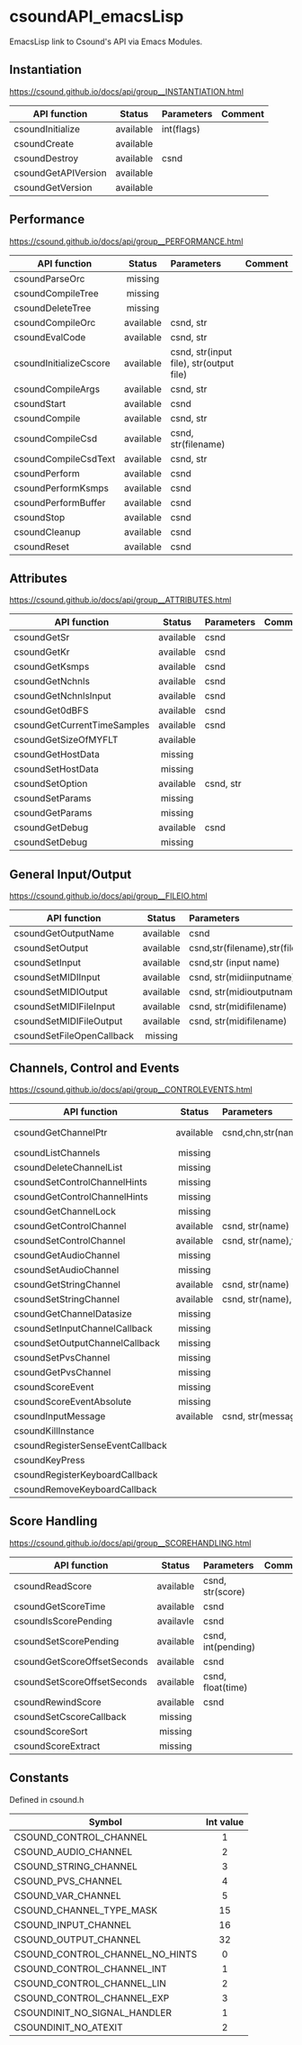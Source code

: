 # csoundAPI_emacsLisp
EmacsLisp link to Csound's API via Emacs Modules.



## Instantiation
https://csound.github.io/docs/api/group__INSTANTIATION.html

| API function     | Status        | Parameters |  Comment |
| ---------------- |:-------------:|:---------- |:-------- |
| csoundInitialize | available     | int(flags) |          |
| csoundCreate     | available     |            |          |
| csoundDestroy	   | available     | csnd       |          |
| csoundGetAPIVersion | available  |            |          |
|csoundGetVersion  |   available    |            |          |


## Performance
https://csound.github.io/docs/api/group__PERFORMANCE.html

| API function      | Status        | Parameters |  Comment |
| ----------------- |:-------------:|:---------- |:-------- |
| csoundParseOrc    | missing  |               |           |
| csoundCompileTree | missing  |               |           |
| csoundDeleteTree  | missing  |               |           |
| csoundCompileOrc | available | csnd, str | |
| csoundEvalCode | available | csnd, str | |
| csoundInitializeCscore | available | csnd, str(input file), str(output file)| |
| csoundCompileArgs | available| csnd, str | |
| csoundStart   | available | csnd | |
| csoundCompile | available | csnd, str | | 
| csoundCompileCsd | available | csnd, str(filename)| |
| csoundCompileCsdText | available | csnd, str | |
| csoundPerform | available | csnd | |
| csoundPerformKsmps | available | csnd | |
| csoundPerformBuffer | available | csnd | |
| csoundStop   | available | csnd | |
| csoundCleanup | available | csnd | |
| csoundReset  | available | csnd | |

## Attributes
https://csound.github.io/docs/api/group__ATTRIBUTES.html

| API function      | Status        | Parameters |  Comment |
| ----------------- |:-------------:|:---------- |:-------- |
| csoundGetSr   | available | csnd | |
| csoundGetKr   | available | csnd | |
| csoundGetKsmps  | available | csnd | |
| csoundGetNchnls   | available | csnd | |
| csoundGetNchnlsInput   | available | csnd | |
| csoundGet0dBFS   | available | csnd | |
| csoundGetCurrentTimeSamples   | available | csnd | |
| csoundGetSizeOfMYFLT   | available |  | |
| csoundGetHostData | missing | | |
| csoundSetHostData | missing | | |
| csoundSetOption   | available | csnd, str | |
| csoundSetParams   | missing | | |
| csoundGetParams   | missing | | |
| csoundGetDebug  | available | csnd | |
| csoundSetDebug  |  missing | | |

## General Input/Output
https://csound.github.io/docs/api/group__FILEIO.html

| API function      | Status        | Parameters |  Comment |
| ----------------- |:-------------:|:---------- |:-------- |
| csoundGetOutputName|available    | csnd       | |
| csoundSetOutput   | available | csnd,str(filename),str(filetype),str(fileformat)||
|csoundSetInput      | available     | csnd,str (input name) | |
|csoundSetMIDIInput  |available   | csnd, str(midiinputname)| |
|csoundSetMIDIOutput |available   | csnd, str(midioutputname)| |
|csoundSetMIDIFileInput |available   | csnd, str(midifilename)| |
|csoundSetMIDIFileOutput |available   | csnd, str(midifilename)| |
|csoundSetFileOpenCallback | missing | | | 

## Channels, Control and Events
https://csound.github.io/docs/api/group__CONTROLEVENTS.html

| API function      | Status        | Parameters |  Comment |
| ----------------- |:-------------:|:---------- |:-------- |
| csoundGetChannelPtr | available | csnd,chn,str(name),int(type)|MYFLT unimplemented|
| csoundListChannels | missing | | |
| csoundDeleteChannelList | missing | | |
| csoundSetControlChannelHints | missing | | |
| csoundGetControlChannelHints | missing | | |
| csoundGetChannelLock | missing | | |
| csoundGetControlChannel | available | csnd, str(name)| |
| csoundSetControlChannel | available | csnd, str(name),float(value)||
| csoundGetAudioChannel | missing | | |
| csoundSetAudioChannel | missing | | |
| csoundGetStringChannel |  available | csnd, str(name)| |
| csoundSetStringChannel | available | csnd, str(name), str(value)| |
| csoundGetChannelDatasize | missing | | |
| csoundSetInputChannelCallback | missing | | |
| csoundSetOutputChannelCallback | missing | | |
| csoundSetPvsChannel | missing | | |
| csoundGetPvsChannel | missing | | |
| csoundScoreEvent | missing | | (todo) |
| csoundScoreEventAbsolute | missing | | (todo) |
| csoundInputMessage | available | csnd, str(message) | |
| csoundKillInstance
| csoundRegisterSenseEventCallback
| csoundKeyPress
| csoundRegisterKeyboardCallback
| csoundRemoveKeyboardCallback

## Score Handling
https://csound.github.io/docs/api/group__SCOREHANDLING.html

| API function      | Status        | Parameters |  Comment |
| ----------------- |:-------------:|:---------- |:-------- |
| csoundReadScore | available | csnd, str(score) | |
| csoundGetScoreTime | available | csnd | |
| csoundIsScorePending | availavle | csnd | |
| csoundSetScorePending | available | csnd, int(pending) | |
| csoundGetScoreOffsetSeconds | available | csnd | |
| csoundSetScoreOffsetSeconds | available | csnd, float(time) | |
| csoundRewindScore | available | csnd | |
| csoundSetCscoreCallback | missing | | |
| csoundScoreSort | missing | |  |
| csoundScoreExtract | missing | | |

## Constants
Defined in csound.h

| Symbol                 | Int value  |
| ---------------------- |:----------:|
| CSOUND_CONTROL_CHANNEL |1      |
| CSOUND_AUDIO_CHANNEL   | 2      |
| CSOUND_STRING_CHANNEL  |      3|
| CSOUND_PVS_CHANNEL     |   4|
| CSOUND_VAR_CHANNEL     |   5|
| CSOUND_CHANNEL_TYPE_MASK |    15|
| CSOUND_INPUT_CHANNEL  |       16|
| CSOUND_OUTPUT_CHANNEL |       32|
| CSOUND_CONTROL_CHANNEL_NO_HINTS | 0 |
| CSOUND_CONTROL_CHANNEL_INT | 1     |
| CSOUND_CONTROL_CHANNEL_LIN | 2     |
| CSOUND_CONTROL_CHANNEL_EXP | 3     |
| CSOUNDINIT_NO_SIGNAL_HANDLER | 1 |
| CSOUNDINIT_NO_ATEXIT | 2 |
